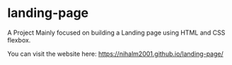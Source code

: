 # landing-page
A Project Mainly focused on building a Landing page using HTML and CSS flexbox.

You can visit the website here: https://nihalm2001.github.io/landing-page/